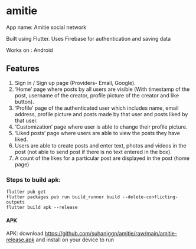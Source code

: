 # amitie

App name: Amitie social network

Built using Flutter. Uses Firebase for authentication and saving data

Works on : Android

## Features

1. Sign in / Sign up page (Providers- Email, Google).
2. ‘Home’ page where posts by all users are visible (With timestamp of the post, username of the creator, profile picture of the creator and like button).
3. ‘Profile’ page of the authenticated user which includes name, email address, profile picture and posts made by that user and posts liked by that user.
4. ‘Customization’ page where user is able to change their profile picture.
5. ‘Liked posts’ page where users are able to view the posts they have liked.
6. Users are able to create posts and enter text, photos and videos in the post (not able to send post if there is no text entered in the box).
7. A count of the likes for a particular post are displayed in the post (home page)

 
### Steps to build apk:

```
flutter pub get
flutter packages pub run build_runner build --delete-conflicting-outputs
flutter build apk --release
```

#### APK
APK: download https://github.com/suhaniggn/amitie/raw/main/amitie-release.apk and install on your device to run 
